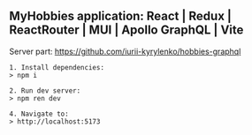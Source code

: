 ## MyHobbies application: React | Redux | ReactRouter | MUI | Apollo GraphQL | Vite

Server part: https://github.com/iurii-kyrylenko/hobbies-graphql

```
1. Install dependencies:
> npm i

2. Run dev server:
> npm ren dev

4. Navigate to:
> http://localhost:5173
```
